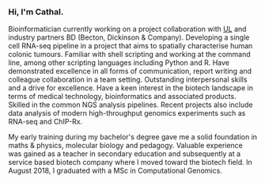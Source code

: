 ### Hi, I'm Cathal.

<i class="ai ai-google-scholar-square ai-3x"></i>

Bioinformatician currently working on a project collaboration with [UL](https://bernalinstitute.com/people/?fwp_categories=&fwp_name=king&fwp_research_group=) and industry partners BD (Becton, Dickinson & Company). Developing a single cell RNA-seq pipeline in a project that aims to spatially characterise human colonic tumours. Familiar with shell scripting and working at the command line, among other scripting languages including Python and R. Have demonstrated excellence in all forms of communication, report writing and colleague collaboration in a team setting. Outstanding interpersonal skills and a drive for excellence. Have a keen interest in the biotech landscape in terms of medical technology, bioinformatics and associated products. Skilled in the common NGS analysis pipelines. Recent projects also include data analysis of modern high-throughput genomics experiments such as RNA-seq and ChIP-Rx.

My early training during my bachelor's degree gave me a solid foundation in maths & physics, molecular biology and pedagogy. Valuable experience was gained as a teacher in secondary education and subsequently at a service based biotech company where I moved toward the biotech field. In August 2018, I graduated with a MSc in Computational Genomics. 

<!--  The degree centred on the Python and R programming languages and included computational techniques to analyse and visualise large cohorts of datasets; not only in the bioinformatics domain but in any sub division of 'big data'.

My main interests in data science include machine learning, cloud computing and data visualisation. Feel free to contact me at <span style="color:blue">cathalgking@gmail.com</span> Thanks :D 

<!-- <iframe height="4000" src="https://github.com/cathalgking/cking-portfolio/blob/master/3D%20PCA%20Plotly.html" width="90%"></iframe> -->

<!-- **Twitter: [@cking](https://twitter.com/strnr)**   -->
<!-- **Email:** `echo wvtufqifo@hnbjm.dpn | tr '[b-{' '[a-z]'` -->
